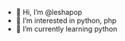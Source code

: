 - 👋 Hi, I’m @leshapop
- 👀 I’m interested in python, php
- 🌱 I’m currently learning python

<!---
leshapop/leshapop is a ✨ special ✨ repository because its `README.md` (this file) appears on your GitHub profile.
You can click the Preview link to take a look at your changes.
--->
